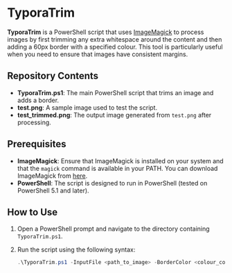 # TyporaTrim

**TyporaTrim** is a PowerShell script that uses [ImageMagick](https://imagemagick.org) to process images by first trimming any extra whitespace around the content and then adding a 60px border with a specified colour. This tool is particularly useful when you need to ensure that images have consistent margins.

## Repository Contents

- **TyporaTrim.ps1**: The main PowerShell script that trims an image and adds a border.
- **test.png**: A sample image used to test the script.
- **test_trimmed.png**: The output image generated from `test.png` after processing.

## Prerequisites

- **ImageMagick**: Ensure that ImageMagick is installed on your system and that the `magick` command is available in your PATH. You can download ImageMagick from [here](https://imagemagick.org/script/download.php).
- **PowerShell**: The script is designed to run in PowerShell (tested on PowerShell 5.1 and later).

## How to Use

1. Open a PowerShell prompt and navigate to the directory containing `TyporaTrim.ps1`.
2. Run the script using the following syntax:

   ```powershell
   .\TyporaTrim.ps1 -InputFile <path_to_image> -BorderColor <colour_code>
   ```
